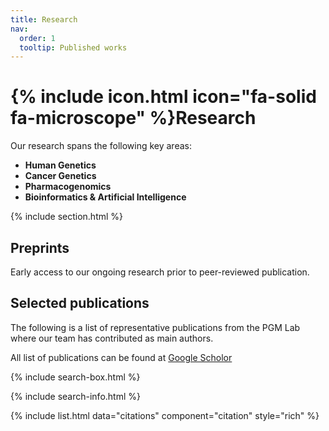 ```yaml
---
title: Research
nav:
  order: 1
  tooltip: Published works
---
```


# {% include icon.html icon="fa-solid fa-microscope" %}Research

Our research spans the following key areas:  

- **Human Genetics** 
- **Cancer Genetics**
- **Pharmacogenomics**
- **Bioinformatics & Artificial Intelligence**

{% include section.html %}

## Preprints

Early access to our ongoing research prior to peer-reviewed publication.


## Selected publications

The following is a list of representative publications from the PGM Lab where our team has contributed as main authors.

All list of publications can be found at [Google Scholor](https://scholar.google.com/citations?user=KIKGLvMAAAAJ)

{% include search-box.html %}

{% include search-info.html %}

{% include list.html data="citations" component="citation" style="rich" %}
